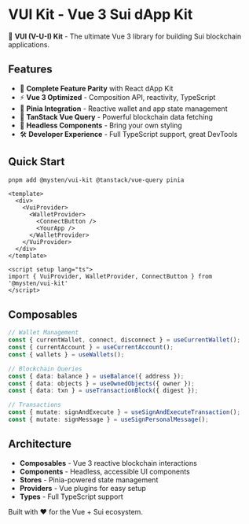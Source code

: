 # VUI Kit - Vue 3 Sui dApp Kit

🚀 **VUI (V-U-I) Kit** - The ultimate Vue 3 library for building Sui blockchain applications.

## Features

- 🎯 **Complete Feature Parity** with React dApp Kit
- ⚡ **Vue 3 Optimized** - Composition API, reactivity, TypeScript
- 🔄 **Pinia Integration** - Reactive wallet and app state management
- 🌊 **TanStack Vue Query** - Powerful blockchain data fetching
- 🎨 **Headless Components** - Bring your own styling
- 🛠️ **Developer Experience** - Full TypeScript support, great DevTools

## Quick Start

```bash
pnpm add @mysten/vui-kit @tanstack/vue-query pinia
```

```vue
<template>
  <div>
    <VuiProvider>
      <WalletProvider>
        <ConnectButton />
        <YourApp />
      </WalletProvider>
    </VuiProvider>
  </div>
</template>

<script setup lang="ts">
import { VuiProvider, WalletProvider, ConnectButton } from '@mysten/vui-kit'
</script>
```

## Composables

```typescript
// Wallet Management
const { currentWallet, connect, disconnect } = useCurrentWallet();
const { currentAccount } = useCurrentAccount();
const { wallets } = useWallets();

// Blockchain Queries
const { data: balance } = useBalance({ address });
const { data: objects } = useOwnedObjects({ owner });
const { data: txn } = useTransactionBlock({ digest });

// Transactions
const { mutate: signAndExecute } = useSignAndExecuteTransaction();
const { mutate: signMessage } = useSignPersonalMessage();
```

## Architecture

- **Composables** - Vue 3 reactive blockchain interactions
- **Components** - Headless, accessible UI components
- **Stores** - Pinia-powered state management
- **Providers** - Vue plugins for easy setup
- **Types** - Full TypeScript support

Built with ❤️ for the Vue + Sui ecosystem.
